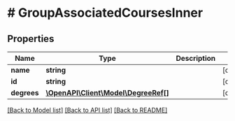 # # GroupAssociatedCoursesInner

## Properties

Name | Type | Description | Notes
------------ | ------------- | ------------- | -------------
**name** | **string** |  | [optional]
**id** | **string** |  | [optional]
**degrees** | [**\OpenAPI\Client\Model\DegreeRef[]**](DegreeRef.md) |  | [optional]

[[Back to Model list]](../../README.md#models) [[Back to API list]](../../README.md#endpoints) [[Back to README]](../../README.md)
